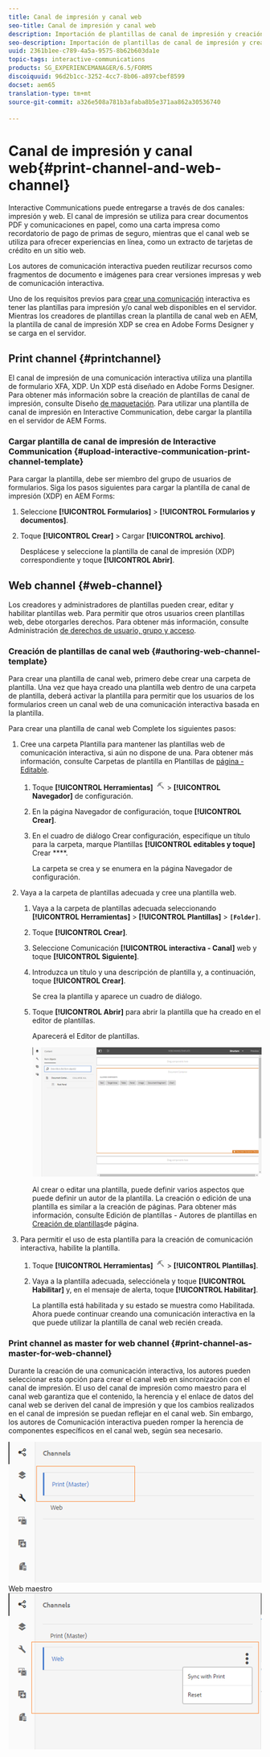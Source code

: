 ```yaml
---
title: Canal de impresión y canal web
seo-title: Canal de impresión y canal web
description: Importación de plantillas de canal de impresión y creación y activación de plantillas de canal Web
seo-description: Importación de plantillas de canal de impresión y creación y activación de plantillas de canal Web
uuid: 2361b1ee-c789-4a5a-9575-8b62b603da1e
topic-tags: interactive-communications
products: SG_EXPERIENCEMANAGER/6.5/FORMS
discoiquuid: 96d2b1cc-3252-4cc7-8b06-a897cbef8599
docset: aem65
translation-type: tm+mt
source-git-commit: a326e508a781b3afaba8b5e371aa862a30536740

---
```



# Canal de impresión y canal web{#print-channel-and-web-channel}

Interactive Communications puede entregarse a través de dos canales: impresión y web. El canal de impresión se utiliza para crear documentos PDF y comunicaciones en papel, como una carta impresa como recordatorio de pago de primas de seguro, mientras que el canal web se utiliza para ofrecer experiencias en línea, como un extracto de tarjetas de crédito en un sitio web.

Los autores de comunicación interactiva pueden reutilizar recursos como fragmentos de documento e imágenes para crear versiones impresas y web de comunicación interactiva.

Uno de los requisitos previos para [crear una comunicación](../../forms/using/create-interactive-communication.md) interactiva es tener las plantillas para impresión y/o canal web disponibles en el servidor. Mientras los creadores de plantillas crean la plantilla de canal web en AEM, la plantilla de canal de impresión XDP se crea en Adobe Forms Designer y se carga en el servidor.

## Print channel {#printchannel}

El canal de impresión de una comunicación interactiva utiliza una plantilla de formulario XFA, XDP. Un XDP está diseñado en Adobe Forms Designer. Para obtener más información sobre la creación de plantillas de canal de impresión, consulte Diseño [de maquetación](../../forms/using/layout-design-details.md). Para utilizar una plantilla de canal de impresión en Interactive Communication, debe cargar la plantilla en el servidor de AEM Forms.

### Cargar plantilla de canal de impresión de Interactive Communication {#upload-interactive-communication-print-channel-template}

Para cargar la plantilla, debe ser miembro del grupo de usuarios de formularios. Siga los pasos siguientes para cargar la plantilla de canal de impresión (XDP) en AEM Forms:

1. Seleccione **[!UICONTROL Formularios]** > **[!UICONTROL Formularios y documentos]**.

1. Toque **[!UICONTROL Crear]** > Cargar **[!UICONTROL archivo]**.

   Desplácese y seleccione la plantilla de canal de impresión (XDP) correspondiente y toque **[!UICONTROL Abrir]**.

## Web channel {#web-channel}

Los creadores y administradores de plantillas pueden crear, editar y habilitar plantillas web. Para permitir que otros usuarios creen plantillas web, debe otorgarles derechos. Para obtener más información, consulte Administración [de derechos de usuario, grupo y acceso](/help/sites-administering/user-group-ac-admin.md).

### Creación de plantillas de canal web {#authoring-web-channel-template}

Para crear una plantilla de canal web, primero debe crear una carpeta de plantilla. Una vez que haya creado una plantilla web dentro de una carpeta de plantilla, deberá activar la plantilla para permitir que los usuarios de los formularios creen un canal web de una comunicación interactiva basada en la plantilla.

Para crear una plantilla de canal web Complete los siguientes pasos:

1. Cree una carpeta Plantilla para mantener las plantillas web de comunicación interactiva, si aún no dispone de una. Para obtener más información, consulte Carpetas de plantilla en Plantillas de [página - Editable](/help/sites-developing/page-templates-editable.md).

   1. Toque **[!UICONTROL Herramientas]** ![Herramientas](assets/tools.png) > **[!UICONTROL Navegador]** de configuración.
   1. En la página Navegador de configuración, toque **[!UICONTROL Crear]**.
   1. En el cuadro de diálogo Crear configuración, especifique un título para la carpeta, marque Plantillas **[!UICONTROL editables y toque]** Crear ****.

      La carpeta se crea y se enumera en la página Navegador de configuración.

1. Vaya a la carpeta de plantillas adecuada y cree una plantilla web.

   1. Vaya a la carpeta de plantillas adecuada seleccionando **[!UICONTROL Herramientas]** > **[!UICONTROL Plantillas]** > **`[Folder]`**.
   1. Toque **[!UICONTROL Crear]**.
   1. Seleccione Comunicación **[!UICONTROL interactiva - Canal]** web y toque **[!UICONTROL Siguiente]**.
   1. Introduzca un título y una descripción de plantilla y, a continuación, toque **[!UICONTROL Crear]**.

      Se crea la plantilla y aparece un cuadro de diálogo.

   1. Toque **[!UICONTROL Abrir]** para abrir la plantilla que ha creado en el editor de plantillas.

      Aparecerá el Editor de plantillas.

      ![webchanneltemplate](assets/webchanneltemplate.png)

      Al crear o editar una plantilla, puede definir varios aspectos que puede definir un autor de la plantilla. La creación o edición de una plantilla es similar a la creación de páginas. Para obtener más información, consulte Edición de plantillas - Autores de plantillas en [Creación de plantillas](/help/sites-authoring/templates.md)de página.

1. Para permitir el uso de esta plantilla para la creación de comunicación interactiva, habilite la plantilla.

   1. Toque **[!UICONTROL Herramientas]** ![Herramientas](assets/tools.png) > **[!UICONTROL Plantillas]**.
   1. Vaya a la plantilla adecuada, selecciónela y toque **[!UICONTROL Habilitar]** y, en el mensaje de alerta, toque **[!UICONTROL Habilitar]**.

      La plantilla está habilitada y su estado se muestra como Habilitada. Ahora puede continuar creando una comunicación interactiva en la que puede utilizar la plantilla de canal web recién creada.

### Print channel as master for web channel {#print-channel-as-master-for-web-channel}

Durante la creación de una comunicación interactiva, los autores pueden seleccionar esta opción para crear el canal web en sincronización con el canal de impresión. El uso del canal de impresión como maestro para el canal web garantiza que el contenido, la herencia y el enlace de datos del canal web se deriven del canal de impresión y que los cambios realizados en el canal de impresión se puedan reflejar en el canal web. Sin embargo, los autores de Comunicación interactiva pueden romper la herencia de componentes específicos en el canal web, según sea necesario.

![Imprimir canal como canal](assets/create_ic_print_master_new.png) Web maestro ![con canal de impresión como maestro](assets/create_ic_print_master_web_new.png)

